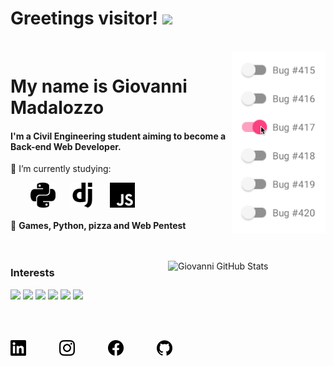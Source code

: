 
# Greetings visitor! <img src="https://raw.githubusercontent.com/MartinHeinz/MartinHeinz/master/wave.gif" width="30px">
<br/>
<img align="right" width="150px" src="bug.gif"/>

# My name is Giovanni Madalozzo

#### I'm a Civil Engineering student aiming to become a Back-end Web Developer.                                                         

🌱 I’m currently studying: 

&nbsp;&nbsp;&nbsp;&nbsp;&nbsp;&nbsp;&nbsp;&nbsp;[<img src="python.svg" width="40px">](https://www.python.org/)&nbsp;&nbsp;&nbsp;&nbsp;&nbsp;&nbsp;[<img src="django.svg" width="40px">](https://www.djangoproject.com/)&nbsp;&nbsp;&nbsp;&nbsp;&nbsp;&nbsp;[<img src="javascript.svg" width="40px">](https://www.javascript.com/)
<br/>
<br/>
:black_heart: **Games, Python, pizza and Web Pentest**
<br/>
<br/>
<br/>

<img align="right" src="https://github-readme-stats.vercel.app/api?username=giomadalozzo&show_icons=true&theme=synthwave" alt="Giovanni GitHub Stats" width="50%" />

### Interests
<img src="https://img.shields.io/badge/-Python-blue" /> <img src="https://img.shields.io/badge/-Java-yellow" /> <img src="https://img.shields.io/badge/-Springboot-green" /> <img src="https://img.shields.io/badge/-Javascript-orange" /> <img src="https://img.shields.io/badge/-Node.js-yellowgreen" /> <img src="https://img.shields.io/badge/-React JS-red" />   

<br/>
<br/>



**[<img src="linkedin.svg" width="25px" />](https://www.linkedin.com/in/giomadalozzo/)&nbsp;&nbsp;&nbsp;&nbsp;&nbsp;&nbsp;&nbsp;&nbsp;&nbsp;&nbsp;&nbsp;&nbsp;&nbsp;&nbsp;&nbsp;&nbsp;[<img src="instagram.svg" width="25px" />](https://www.instagram.com/giomadalozzo/)&nbsp;&nbsp;&nbsp;&nbsp;&nbsp;&nbsp;&nbsp;&nbsp;&nbsp;&nbsp;&nbsp;&nbsp;&nbsp;&nbsp;&nbsp;&nbsp;[<img src="facebook.svg" width="25px" />](https://www.facebook.com/giovanni.madalozzooliveira/)&nbsp;&nbsp;&nbsp;&nbsp;&nbsp;&nbsp;&nbsp;&nbsp;&nbsp;&nbsp;&nbsp;&nbsp;&nbsp;&nbsp;&nbsp;&nbsp;[<img src="github.svg" width="25px" />](https://github.com/giomadalozzo?tab=repositories)**
